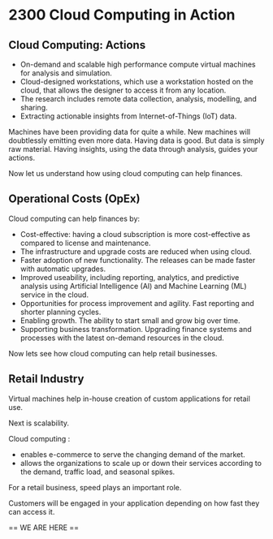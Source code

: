 # 2300 Cloud Computing in Action

## Cloud Computing: Actions

- On-demand and scalable high performance compute virtual machines for analysis and simulation.
- Cloud-designed workstations, which use a workstation hosted on the cloud, that allows the designer to access it from any location.
- The research includes remote data collection, analysis, modelling, and sharing.
- Extracting actionable insights from Internet-of-Things (IoT) data.

Machines have been providing data for quite a while. New machines will doubtlessly emitting even more data. Having data is good. But data is simply raw material. Having insights, using the data through analysis, guides your actions.  

Now let us understand how using cloud computing can help finances.

## Operational Costs (OpEx)

Cloud computing can help finances by:

- Cost-effective: having a cloud subscription is more cost-effective as compared to license and maintenance.
- The infrastructure and upgrade costs are reduced when using cloud.
- Faster adoption of new functionality. The releases can be made faster with automatic upgrades. 
- Improved useability, including reporting, analytics, and predictive analysis using Artificial Intelligence (AI) and Machine Learning (ML) service in the cloud.
-  Opportunities for process improvement and agility. Fast reporting and shorter planning cycles.
-  Enabling growth. The ability to start small and grow big over time.
-  Supporting business transformation. Upgrading finance systems and processes with the latest on-demand resources in the cloud.

Now lets see how cloud computing can help retail businesses.

## Retail Industry

Virtual machines help in-house creation of custom applications for retail use.

Next is scalability.

Cloud computing :

- enables e-commerce to serve the changing demand of the market.
- allows the organizations to scale up or down their services according to the demand, traffic load, and seasonal spikes.


For a retail business, speed plays an important role.

Customers will be engaged in your application depending on how fast they can access it.







== WE ARE HERE ==
